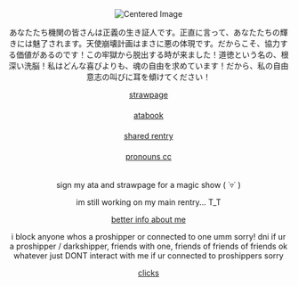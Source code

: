 <div align="center">
  <img src="https://komarev.com/ghpvc/?username=15chuu&color=72123c&label=birdies!" alt="Centered Image">
</div>


<p align="center">あなたたち機関の皆さんは正義の生き証人です。正直に言って、あなたたちの輝きには魅了されます。天使崩壊計画はまさに悪の体現です。だからこそ、協力する価値があるのです！この牢獄から脱出する時が来ました！道徳という名の、根深い洗脳！私はどんな喜びよりも、魂の自由を求めています！だから、私の自由意志の叫びに耳を傾けてください！</p>

<div align="center"> <a href="https://tigerpaws.straw.page">strawpage</a> </div>ㅤ<div align="center"> <a href="https://atsushiwereballastic.atabook.org/">atabook</a> </div>ㅤ<div align="center"> <a href="https://rentry.co/gothictear">shared rentry</a> </div>ㅤ<div align="center"> <a href="https://pronouns.cc/@femboytigers">pronouns cc</a> </div>ㅤ


<p align="center"> sign my ata and strawpage for a magic show ( ˙▿˙ ) </p>
<p align="center"> im still working on my main rentry... T_T </p>


<div align="center"> <a href="https://rentry.co/atsushieater">better info about me</a> </div>




<p align="center"> i block anyone whos a proshipper or connected to one umm sorry! dni if ur a proshipper / darkshipper, friends with one, friends of friends of friends ok whatever just DONT interact with me if ur connected to proshippers sorry </p>


<div align="center"> <a href="https://arab.org/click-to-help/palestine/">clicks</a> </div>
